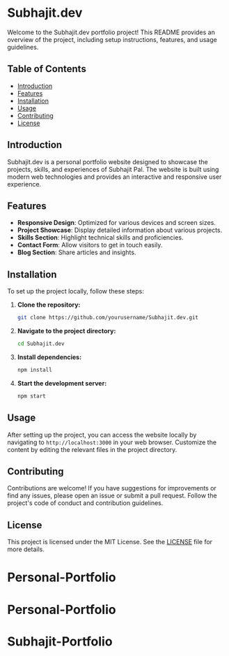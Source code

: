 # Subhajit.dev

Welcome to the Subhajit.dev portfolio project! This README provides an overview of the project, including setup instructions, features, and usage guidelines.

## Table of Contents
- [Introduction](#introduction)
- [Features](#features)
- [Installation](#installation)
- [Usage](#usage)
- [Contributing](#contributing)
- [License](#license)

## Introduction

Subhajit.dev is a personal portfolio website designed to showcase the projects, skills, and experiences of Subhajit Pal. The website is built using modern web technologies and provides an interactive and responsive user experience.

## Features

- **Responsive Design**: Optimized for various devices and screen sizes.
- **Project Showcase**: Display detailed information about various projects.
- **Skills Section**: Highlight technical skills and proficiencies.
- **Contact Form**: Allow visitors to get in touch easily.
- **Blog Section**: Share articles and insights.

## Installation

To set up the project locally, follow these steps:

1. **Clone the repository:**
    ```bash
    git clone https://github.com/yourusername/Subhajit.dev.git
    ```
2. **Navigate to the project directory:**
    ```bash
    cd Subhajit.dev
    ```
3. **Install dependencies:**
    ```bash
    npm install
    ```
4. **Start the development server:**
    ```bash
    npm start
    ```

## Usage

After setting up the project, you can access the website locally by navigating to `http://localhost:3000` in your web browser. Customize the content by editing the relevant files in the project directory.

## Contributing

Contributions are welcome! If you have suggestions for improvements or find any issues, please open an issue or submit a pull request. Follow the project's code of conduct and contribution guidelines.

## License

This project is licensed under the MIT License. See the [LICENSE](LICENSE) file for more details.
# Personal-Portfolio
# Personal-Portfolio
# Subhajit-Portfolio
